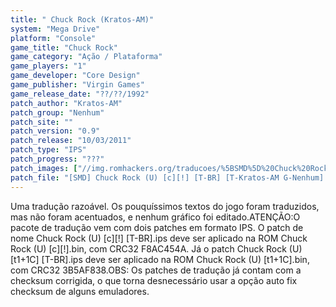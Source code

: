 ```yaml
---
title: " Chuck Rock (Kratos-AM)"
system: "Mega Drive"
platform: "Console"
game_title: "Chuck Rock"
game_category: "Ação / Plataforma"
game_players: "1"
game_developer: "Core Design"
game_publisher: "Virgin Games"
game_release_date: "??/??/1992"
patch_author: "Kratos-AM"
patch_group: "Nenhum"
patch_site: ""
patch_version: "0.9"
patch_release: "10/03/2011"
patch_type: "IPS"
patch_progress: "???"
patch_images: ["//img.romhackers.org/traducoes/%5BSMD%5D%20Chuck%20Rock%20-%20Kratos-AM%20-%201.png","//img.romhackers.org/traducoes/%5BSMD%5D%20Chuck%20Rock%20-%20Kratos-AM%20-%202.png","//img.romhackers.org/traducoes/%5BSMD%5D%20Chuck%20Rock%20-%20Kratos-AM%20-%203.png"]
patch_file: "[SMD] Chuck Rock (U) [c][!] [T-BR] [T-Kratos-AM G-Nenhum] [V-0.9 A-2011].zip"
---
```

Uma tradução razoável. Os pouquíssimos textos do jogo foram traduzidos, mas não foram acentuados, e nenhum gráfico foi editado.ATENÇÃO:O pacote de tradução vem com dois patches em formato IPS. O patch de nome Chuck Rock (U) [c][!] [T-BR].ips deve ser aplicado na ROM Chuck Rock (U) [c][!].bin, com CRC32 F8AC454A. Já o patch Chuck Rock (U) [t1+1C] [T-BR].ips deve ser aplicado na ROM Chuck Rock (U) [t1+1C].bin, com CRC32 3B5AF838.OBS: Os patches de tradução já contam com a checksum corrigida, o que torna desnecessário usar a opção auto fix checksum de alguns emuladores.
